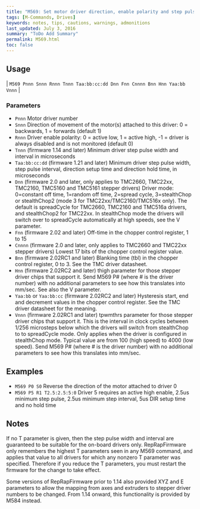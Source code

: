 ```yaml
---
title: "M569: Set motor driver direction, enable polarity and step pulse timing" 
tags: [M-Commands, Drives]
keywords: notes, tips, cautions, warnings, admonitions
last_updated: July 3, 2016
summary: "ToDo Add Summary"
permalink: M569.html
toc: false
---
```


## Usage ##

| `M569 Pnnn Snnn Rnnn Tnnn Taa:bb:cc:dd Dnn Fnn Cnnnn Bnn Hnn Yaa:bb Vnnn` |

### Parameters ###

+ `Pnnn` Motor driver number
+ `Snnn` Direction of movement of the motor(s) attached to this driver: 0 = backwards, 1 = forwards (default 1)
+ `Rnnn` Driver enable polarity: 0 = active low, 1 = active high, -1 = driver is always disabled and is not monitored (default 0)
+ `Tnnn` (firmware 1.14 and later) Minimum driver step pulse width and interval in microseconds
+ `Taa:bb:cc:dd` (firmware 1.21 and later) Minimum driver step pulse width, step pulse interval, direction setup time and direction hold time, in microseconds
+ `Dnn` (firmware 2.0 and later, only applies to TMC2660, TMC22xx, TMC2160, TMC5160 and TMC5161 stepper drivers) Driver mode: 0=constant off time, 1=random off time, 2=spread cycle, 3=stealthChop or stealthChop2 (mode 3 for TMC22xx/TMC2160/TMC516x only). The default is spreadCycle for TMC2660, TMC2160 and TMC516a drivers, and stealthChop2 for TMC22xx. In stealthChop mode the drivers will switch over to spreadCycle automatically at high speeds, see the V parameter.
+ `Fnn` (firmware 2.02 and later) Off-time in the chopper control register, 1 to 15
+ `Cnnnn` (firmware 2.0 and later, only applies to TMC2660 and TMC22xx stepper drivers) Lowest 17 bits of the chopper control register value.
+ `Bnn` (firmware 2.02RC1 and later) Blanking time (tbl) in the chopper control register, 0 to 3. See the TMC driver datasheet.
+ `Hnn` (firmware 2.02RC2 and later) thigh parameter for those stepper driver chips that support it. Send M569 P# (where # is the driver number) with no additional parameters to see how this translates into mm/sec. See also the V parameter.
+ `Yaa:bb` or `Yaa:bb:cc` (firmware 2.02RC2 and later) Hysteresis start, end and decrement values in the chopper control register. See the TMC driver datasheet for the meaning.
+ `Vnnn` (firmware 2.02RC1 and later) tpwmthrs parameter for those stepper driver chips that support it. This is the interval in clock cycles between 1/256 microsteps below which the drivers will switch from stealthChop to to spreadCycle mode. Only applies when the driver is configured in stealthChop mode. Typical value are from 100 (high speed) to 4000 (low speed). Send M569 P# (where # is the driver number) with no additional parameters to see how this translates into mm/sec.

## Examples ##

+ `M569 P0 S0` Reverse the direction of the motor attached to driver 0
+ `M569 P5 R1 T2.5:2.5:5:0` Driver 5 requires an active high enable, 2.5us minimum step pulse, 2.5us minimum step interval, 5us DIR setup time and no hold time

## Notes ##

If no T parameter is given, then the step pulse width and interval are guaranteed to be suitable for the on-board drivers only. RepRapFirmware only remembers the highest T parameters seen in any M569 command, and applies that value to all drivers for which any nonzero T parameter was specified. Therefore if you reduce the T parameters, you must restart the firmware for the change to take effect.

Some versions of RepRapFirmware prior to 1.14 also provided XYZ and E parameters to allow the mapping from axes and extruders to stepper driver numbers to be changed. From 1.14 onward, this functionality is provided by M584 instead.


